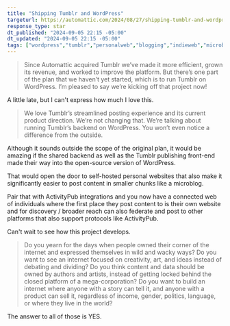 ```yaml
---
title: "Shipping Tumblr and WordPress"
targeturl: https://automattic.com/2024/08/27/shipping-tumblr-and-wordpress/
response_type: star
dt_published: "2024-09-05 22:15 -05:00"
dt_updated: "2024-09-05 22:15 -05:00"
tags: ["wordpress","tumblr","personalweb","blogging","indieweb","microblog","posse","smallweb","automattic"]
---
```


> Since Automattic acquired Tumblr we’ve made it more efficient, grown its revenue, and worked to improve the platform. But there’s one part of the plan that we haven’t yet started, which is to run Tumblr on WordPress. I’m pleased to say we’re kicking off that project now!

A little late, but I can't express how much I love this.

> We love Tumblr’s streamlined posting experience and its current product direction. We’re not changing that. We’re talking about running Tumblr’s backend on WordPress. You won’t even notice a difference from the outside.

Although it sounds outside the scope of the original plan, it would be amazing if the shared backend as well as the Tumblr publishing front-end made their way into the open-source version of WordPress.

That would open the door to self-hosted personal websites that also make it significantly easier to post content in smaller chunks like a microblog. 

Pair that with ActivityPub integrations and you now have a connected web of individuals where the first place they post content to is their own website and for discovery / broader reach can also federate and post to other platforms that also support protocols like ActivityPub. 

Can't wait to see how this project develops. 

> Do you yearn for the days when people owned their corner of the internet and expressed themselves in wild and wacky ways? Do you want to see an internet focused on creativity, art, and ideas instead of debating and dividing? Do you think content and data should be owned by authors and artists, instead of getting locked behind the closed platform of a mega-corporation? Do you want to build an internet where anyone with a story can tell it, and anyone with a product can sell it, regardless of income, gender, politics, language, or where they live in the world?

The answer to all of those is YES.